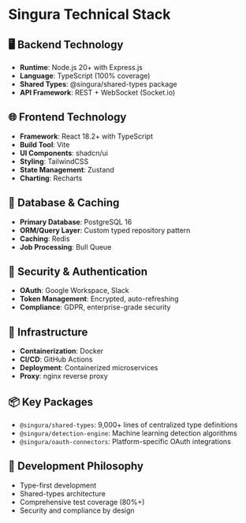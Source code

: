 # Singura Technical Stack

## 🖥️ Backend Technology
- **Runtime**: Node.js 20+ with Express.js
- **Language**: TypeScript (100% coverage)
- **Shared Types**: @singura/shared-types package
- **API Framework**: REST + WebSocket (Socket.io)

## 🌐 Frontend Technology
- **Framework**: React 18.2+ with TypeScript
- **Build Tool**: Vite
- **UI Components**: shadcn/ui
- **Styling**: TailwindCSS
- **State Management**: Zustand
- **Charting**: Recharts

## 💾 Database & Caching
- **Primary Database**: PostgreSQL 16
- **ORM/Query Layer**: Custom typed repository pattern
- **Caching**: Redis
- **Job Processing**: Bull Queue

## 🔐 Security & Authentication
- **OAuth**: Google Workspace, Slack
- **Token Management**: Encrypted, auto-refreshing
- **Compliance**: GDPR, enterprise-grade security

## 🚀 Infrastructure
- **Containerization**: Docker
- **CI/CD**: GitHub Actions
- **Deployment**: Containerized microservices
- **Proxy**: nginx reverse proxy

## 📦 Key Packages
- `@singura/shared-types`: 9,000+ lines of centralized type definitions
- `@singura/detection-engine`: Machine learning detection algorithms
- `@singura/oauth-connectors`: Platform-specific OAuth integrations

## 🔬 Development Philosophy
- Type-first development
- Shared-types architecture
- Comprehensive test coverage (80%+)
- Security and compliance by design